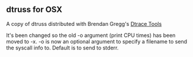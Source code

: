 ## dtruss for OSX

A copy of dtruss distributed with Brendan Gregg's [Dtrace Tools](http://www.brendangregg.com/dtrace.html)

It's been changed so the old -o argument  (print CPU times) has been moved to
-x.  -o is now an optional argument to specify a filename to send the syscall
info to.  Default is to send to stderr.
